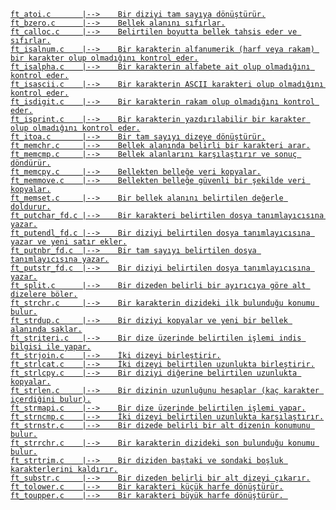    <ins>
      
    ft_atoi.c       |-->	Bir diziyi tam sayıya dönüştürür.
    ft_bzero.c      |-->	Bellek alanını sıfırlar.
    ft_calloc.c     |-->	Belirtilen boyutta bellek tahsis eder ve sıfırlar.
    ft_isalnum.c    |-->	Bir karakterin alfanumerik (harf veya rakam) bir karakter olup olmadığını kontrol eder.
    ft_isalpha.c    |-->	Bir karakterin alfabete ait olup olmadığını kontrol eder.
    ft_isascii.c    |-->	Bir karakterin ASCII karakteri olup olmadığını kontrol eder.
    ft_isdigit.c    |-->	Bir karakterin rakam olup olmadığını kontrol eder.
    ft_isprint.c    |-->	Bir karakterin yazdırılabilir bir karakter olup olmadığını kontrol eder.
    ft_itoa.c       |-->	Bir tam sayıyı dizeye dönüştürür.
    ft_memchr.c     |-->	Bellek alanında belirli bir karakteri arar.
    ft_memcmp.c     |-->	Bellek alanlarını karşılaştırır ve sonuç döndürür.
    ft_memcpy.c     |-->	Bellekten belleğe veri kopyalar.
    ft_memmove.c    |-->	Bellekten belleğe güvenli bir şekilde veri kopyalar.
    ft_memset.c     |-->	Bir bellek alanını belirtilen değerle doldurur.
    ft_putchar_fd.c |-->	Bir karakteri belirtilen dosya tanımlayıcısına yazar.
    ft_putendl_fd.c |-->	Bir diziyi belirtilen dosya tanımlayıcısına yazar ve yeni satır ekler.
    ft_putnbr_fd.c  |-->	Bir tam sayıyı belirtilen dosya tanımlayıcısına yazar.
    ft_putstr_fd.c  |-->	Bir diziyi belirtilen dosya tanımlayıcısına yazar.
    ft_split.c      |-->	Bir dizeden belirli bir ayırıcıya göre alt dizelere böler.
    ft_strchr.c     |-->	Bir karakterin dizideki ilk bulunduğu konumu bulur.
    ft_strdup.c     |-->	Bir diziyi kopyalar ve yeni bir bellek alanında saklar.
    ft_striteri.c   |-->	Bir dize üzerinde belirtilen işlemi indis bilgisi ile yapar.
    ft_strjoin.c    |-->	İki dizeyi birleştirir.
    ft_strlcat.c    |-->	İki dizeyi belirtilen uzunlukta birleştirir.
    ft_strlcpy.c    |-->	Bir diziyi diğerine belirtilen uzunlukta kopyalar.
    ft_strlen.c     |-->	Bir dizinin uzunluğunu hesaplar (kaç karakter içerdiğini bulur).
    ft_strmapi.c    |-->	Bir dize üzerinde belirtilen işlemi yapar.
    ft_strncmp.c    |-->	İki dizeyi belirtilen uzunlukta karşılaştırır.
    ft_strnstr.c    |-->	Bir dizede belirli bir alt dizenin konumunu bulur.
    ft_strrchr.c    |-->	Bir karakterin dizideki son bulunduğu konumu bulur.
    ft_strtrim.c    |-->	Bir diziden baştaki ve sondaki boşluk karakterlerini kaldırır.
    ft_substr.c     |-->	Bir dizeden belirli bir alt dizeyi çıkarır.
    ft_tolower.c    |-->	Bir karakteri küçük harfe dönüştürür.
    ft_toupper.c    |-->	Bir karakteri büyük harfe dönüştürür. 
